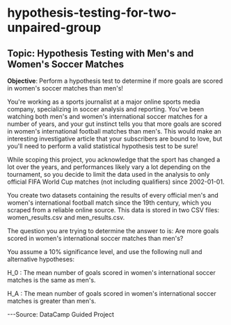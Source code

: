 # hypothesis-testing-for-two-unpaired-group

## Topic: Hypothesis Testing with Men's and Women's Soccer Matches

**Objective**: 
Perform a hypothesis test to determine if more goals are scored in women's soccer matches than men's!

You're working as a sports journalist at a major online sports media company, specializing in soccer analysis and reporting. You've been watching both men's and women's international soccer matches for a number of years, and your gut instinct tells you that more goals are scored in women's international football matches than men's. This would make an interesting investigative article that your subscribers are bound to love, but you'll need to perform a valid statistical hypothesis test to be sure!

While scoping this project, you acknowledge that the sport has changed a lot over the years, and performances likely vary a lot depending on the tournament, so you decide to limit the data used in the analysis to only official FIFA World Cup matches (not including qualifiers) since 2002-01-01.

You create two datasets containing the results of every official men's and women's international football match since the 19th century, which you scraped from a reliable online source. This data is stored in two CSV files: women_results.csv and men_results.csv.

The question you are trying to determine the answer to is:
Are more goals scored in women's international soccer matches than men's?

You assume a 10% significance level, and use the following null and alternative hypotheses:

H_0 : The mean number of goals scored in women's international soccer matches is the same as men's.

H_A : The mean number of goals scored in women's international soccer matches is greater than men's.





---Source: DataCamp Guided Project
